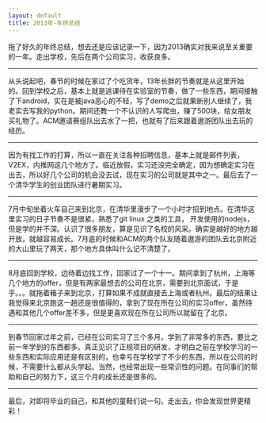 ```yaml
---
layout: default
title: 2013年-年终总结
---
```


拖了好久的年终总结，想去还是应该记录一下，因为2013确实对我来说至关重要的一年。走出学校，先后在两个公司实习，收获良多。

---------------------------------

从头说起吧，春节的时候在家过了个吃货年，13年长胖的节奏就是从这里开始的。回到学校之后，基本上就是逃课待在实验室的节奏，做了一些东西，期间接触了下android，实在是被java恶心的不轻，写了demo之后就果断别人继续了，我老实去写我的python。期间还教一个不认识的人写爬虫，赚了500块，给女朋友买礼物了。ACM邀请赛组队出去水了一把，也就有了后来跟着遨游团队出去玩的经历。

---------------------------------

因为有找工作的打算，所以一直在关注各种招聘信息，基本上就是邮件列表，V2EX，内推网这几个地方了。临近放假，实习还没完全确定，因为想确定实习在出去，所以好几个公司的机会没去试，现在实习的公司就是其中之一。最后去了一个清华学生的创业团队进行暑期实习。

---------------------------------

7月中旬坐着火车自己来到北京，在清华里漫步了一个小时才招到地点。在清华这里实习的日子节奏不是很紧，熟悉了git linux 之类的工具， 开发使用的nodejs，但是学的并不深。认识了很多朋友，算是见识了名校的风采。确实是越好的地方越开放，就越容易成长。7月底的时候和ACM的两个队友随着遨游的团队去北京附近的大山里玩了两天，那个地方具体叫什么记不清楚了。

---------------------------------

8月底回到学校，边待着边找工作，回家过了一个十一。期间拿到了杭州，上海等几个地方的offer，但是有两家最想去的公司在北京，需要到北京面试，于是乎。。。就拖着箱子来到北京，打算如果不成就直接去上海或者杭州。最后的结果让我觉得来北京跑这一趟还是很值得的，拿到了现在所在公司的实习offer，虽然待遇和其他几个offer差不多，但是更喜欢现在所在公司所以就留在了北京。

---------------------------------

到春节回家过年之前，已经在公司实习了三个多月。学到了非常多的东西，要比之前一年学到的东西都多。真正见识了正规项目的研发，才明白之前在学校学习的一些东西和实际应用还是有区别的，也幸亏在学校学了不少的东西，所以在公司的时候，不需要什么都从头学起。当然，也经常出现一些常识性的问题。在同事们的帮助和自己的努力下，这三个月的成长还是很多的。

---------------------------------

最后，对即将毕业的自己，和其他的童鞋们说一句。走出去，你会发现世界更精彩！

